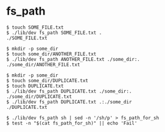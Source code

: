 fs_path
=======

```console test
$ touch SOME_FILE.txt
$ ./lib/dev fs_path SOME_FILE.txt .
./SOME_FILE.txt
```

```console test
$ mkdir -p some_dir
$ touch some_dir/ANOTHER_FILE.txt
$ ./lib/dev fs_path ANOTHER_FILE.txt ./some_dir:.
./some_dir/ANOTHER_FILE.txt
```

```console test
$ mkdir -p some_dir
$ touch some_dir/DUPLICATE.txt
$ touch DUPLICATE.txt
$ ./lib/dev fs_path DUPLICATE.txt ./some_dir:.
./some_dir/DUPLICATE.txt
$ ./lib/dev fs_path DUPLICATE.txt .:./some_dir
./DUPLICATE.txt
```

```console test
$ ./lib/dev fs_path sh | sed -n '/sh/p' > fs_path_for_sh
$ test -n "$(cat fs_path_for_sh)" || echo 'Fail'
```


